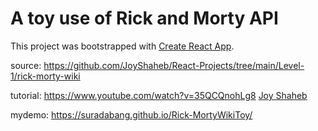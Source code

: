 # A toy use of Rick and Morty API

This project was bootstrapped with [Create React App](https://github.com/facebook/create-react-app).

source: https://github.com/JoyShaheb/React-Projects/tree/main/Level-1/rick-morty-wiki

tutorial: https://www.youtube.com/watch?v=35QCQnohLg8 [Joy Shaheb](https://www.youtube.com/channel/UCHG7IJuST_BXJkne-0u0Xtw)

mydemo: https://suradabang.github.io/Rick-MortyWikiToy/
